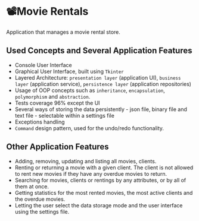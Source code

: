 # 📽Movie Rentals
Application that manages a movie rental store.

## Used Concepts and Several Application Features
- Console User Interface
- Graphical User Interface, built using ```Tkinter```
- Layered Architecture: ```presentation layer``` (application UI), ```business layer``` (application service), ```persistence layer``` (application repositories)
- Usage of OOP concepts such as ```inheritance```, ```encapsulation```, ```polymorphism``` and ```abstraction```.
- Tests coverage 96% except the UI
- Several ways of storing the data persistently - json file, binary file and text file - selectable within a settings file 
- Exceptions handling
- ```Command``` design pattern, used for the undo/redo functionality.

## Other Application Features
- Adding, removing, updating and listing all movies, clients.
- Renting or returning a movie with a given client. The client is not allowed to rent new movies if they have any overdue movies to return.
- Searching for movies, clients or rentings by any attributes, or by all of them at once.
- Getting statistics for the most rented movies, the most active clients and the overdue movies.
- Letting the user select the data storage mode and the user interface using the settings file.
